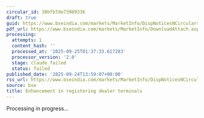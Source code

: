 ```yaml
---
circular_id: 38bfb7de73989336
draft: true
guid: https://www.bseindia.com/markets/MarketInfo/DispNoticesNCirculars.aspx?Noticeid={5F76F509-59AF-4553-92F8-5EBFC85D149C}&noticeno=20250924-54&dt=09/24/2025&icount=54&totcount=75&flag=0
pdf_url: https://www.bseindia.com/markets/MarketInfo/DownloadAttach.aspx?id=20250924-54&attachedId=260ce4d0-f3d2-4b8d-b5fa-1a96fd362a18
processing:
  attempts: 1
  content_hash: ''
  processed_at: '2025-09-25T01:37:33.617283'
  processor_version: '2.0'
  stage: claude_failed
  status: failed
published_date: '2025-09-24T13:59:07+00:00'
rss_url: https://www.bseindia.com/markets/MarketInfo/DispNoticesNCirculars.aspx?Noticeid={5F76F509-59AF-4553-92F8-5EBFC85D149C}&noticeno=20250924-54&dt=09/24/2025&icount=54&totcount=75&flag=0
source: bse
title: Enhancement in registering dealer terminals
---
```


Processing in progress...